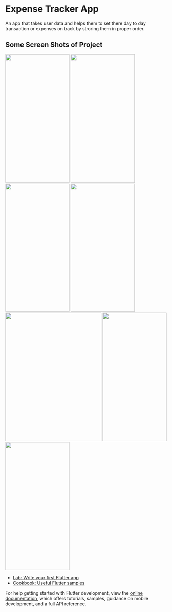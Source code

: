 # Expense Tracker App

An app that takes user data and helps them to set there day to day transaction or expenses on track by stroring them in proper order.

## Some Screen Shots of Project 
<img src="https://github.com/Master-Bibash/Expense-Tracker-App/assets/111418772/c66acd1e-d59d-4541-be47-ee0542337e47" width="200" height="400" />

<img src="https://github.com/Master-Bibash/Expense-Tracker-App/assets/111418772/151b6698-6ffc-480b-b16f-431979065b7c" width="200" height="400" />

<img src="https://github.com/Master-Bibash/Expense-Tracker-App/assets/111418772/b9b09a88-1945-4c55-a150-d16833fa39bc" width="200" height="400" />

<img src="https://github.com/Master-Bibash/Expense-Tracker-App/assets/111418772/9db2e7b9-dbb5-4361-a49d-d0ef3df83a08" width="200" height="400" />
<img src="https://github.com/Master-Bibash/Expense-Tracker-App/assets/111418772/04cd3f38-7b39-4851-9a78-927d0763d679" width="300" height="400" />

<img src="https://github.com/Master-Bibash/Expense-Tracker-App/assets/111418772/5aa11408-2dd9-445d-b56a-e42920651fca" width="200" height="400" />
<img src="https://github.com/Master-Bibash/Expense-Tracker-App/assets/111418772/6e894459-1389-4d4c-b8b9-f868517ee565" width="200" height="400" />




- [Lab: Write your first Flutter app](https://docs.flutter.dev/get-started/codelab)
- [Cookbook: Useful Flutter samples](https://docs.flutter.dev/cookbook)

For help getting started with Flutter development, view the
[online documentation](https://docs.flutter.dev/), which offers tutorials,
samples, guidance on mobile development, and a full API reference.

